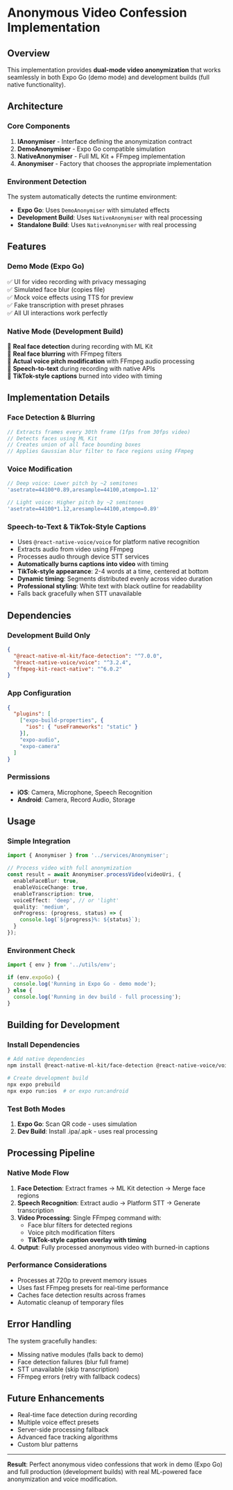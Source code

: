 # Anonymous Video Confession Implementation

## Overview

This implementation provides **dual-mode video anonymization** that works seamlessly in both Expo Go (demo mode) and development builds (full native functionality).

## Architecture

### Core Components

1. **IAnonymiser** - Interface defining the anonymization contract
2. **DemoAnonymiser** - Expo Go compatible simulation 
3. **NativeAnonymiser** - Full ML Kit + FFmpeg implementation
4. **Anonymiser** - Factory that chooses the appropriate implementation

### Environment Detection

The system automatically detects the runtime environment:

- **Expo Go**: Uses `DemoAnonymiser` with simulated effects
- **Development Build**: Uses `NativeAnonymiser` with real processing
- **Standalone Build**: Uses `NativeAnonymiser` with real processing

## Features

### Demo Mode (Expo Go)
✅ UI for video recording with privacy messaging  
✅ Simulated face blur (copies file)  
✅ Mock voice effects using TTS for preview  
✅ Fake transcription with preset phrases  
✅ All UI interactions work perfectly  

### Native Mode (Development Build)
🚀 **Real face detection** during recording with ML Kit  
🚀 **Real face blurring** with FFmpeg filters  
🚀 **Actual voice pitch modification** with FFmpeg audio processing  
🚀 **Speech-to-text** during recording with native APIs  
🚀 **TikTok-style captions** burned into video with timing  

## Implementation Details

### Face Detection & Blurring
```typescript
// Extracts frames every 30th frame (1fps from 30fps video)
// Detects faces using ML Kit
// Creates union of all face bounding boxes
// Applies Gaussian blur filter to face regions using FFmpeg
```

### Voice Modification
```typescript
// Deep voice: Lower pitch by ~2 semitones
'asetrate=44100*0.89,aresample=44100,atempo=1.12'

// Light voice: Higher pitch by ~2 semitones  
'asetrate=44100*1.12,aresample=44100,atempo=0.89'
```

### Speech-to-Text & TikTok-Style Captions
- Uses `@react-native-voice/voice` for platform native recognition
- Extracts audio from video using FFmpeg
- Processes audio through device STT services
- **Automatically burns captions into video** with timing
- **TikTok-style appearance**: 2-4 words at a time, centered at bottom
- **Dynamic timing**: Segments distributed evenly across video duration
- **Professional styling**: White text with black outline for readability
- Falls back gracefully when STT unavailable

## Dependencies

### Development Build Only
```json
{
  "@react-native-ml-kit/face-detection": "^7.0.0",
  "@react-native-voice/voice": "^3.2.4",
  "ffmpeg-kit-react-native": "^6.0.2"
}
```

### App Configuration
```json
{
  "plugins": [
    ["expo-build-properties", {
      "ios": { "useFrameworks": "static" }
    }],
    "expo-audio",
    "expo-camera"
  ]
}
```

### Permissions
- **iOS**: Camera, Microphone, Speech Recognition
- **Android**: Camera, Record Audio, Storage

## Usage

### Simple Integration
```typescript
import { Anonymiser } from '../services/Anonymiser';

// Process video with full anonymization
const result = await Anonymiser.processVideo(videoUri, {
  enableFaceBlur: true,
  enableVoiceChange: true,
  enableTranscription: true,
  voiceEffect: 'deep', // or 'light'
  quality: 'medium',
  onProgress: (progress, status) => {
    console.log(`${progress}%: ${status}`);
  }
});
```

### Environment Check
```typescript
import { env } from '../utils/env';

if (env.expoGo) {
  console.log('Running in Expo Go - demo mode');
} else {
  console.log('Running in dev build - full processing');
}
```

## Building for Development

### Install Dependencies
```bash
# Add native dependencies
npm install @react-native-ml-kit/face-detection @react-native-voice/voice

# Create development build
npx expo prebuild
npx expo run:ios  # or expo run:android
```

### Test Both Modes

1. **Expo Go**: Scan QR code - uses simulation
2. **Dev Build**: Install .ipa/.apk - uses real processing

## Processing Pipeline

### Native Mode Flow
1. **Face Detection**: Extract frames → ML Kit detection → Merge face regions
2. **Speech Recognition**: Extract audio → Platform STT → Generate transcription
3. **Video Processing**: Single FFmpeg command with:
   - Face blur filters for detected regions
   - Voice pitch modification filters  
   - **TikTok-style caption overlay with timing**
4. **Output**: Fully processed anonymous video with burned-in captions

### Performance Considerations
- Processes at 720p to prevent memory issues
- Uses fast FFmpeg presets for real-time performance  
- Caches face detection results across frames
- Automatic cleanup of temporary files

## Error Handling

The system gracefully handles:
- Missing native modules (falls back to demo)
- Face detection failures (blur full frame)
- STT unavailable (skip transcription)
- FFmpeg errors (retry with fallback codecs)

## Future Enhancements

- Real-time face detection during recording
- Multiple voice effect presets
- Server-side processing fallback
- Advanced face tracking algorithms
- Custom blur patterns

---

**Result**: Perfect anonymous video confessions that work in demo (Expo Go) and full production (development builds) with real ML-powered face anonymization and voice modification.
